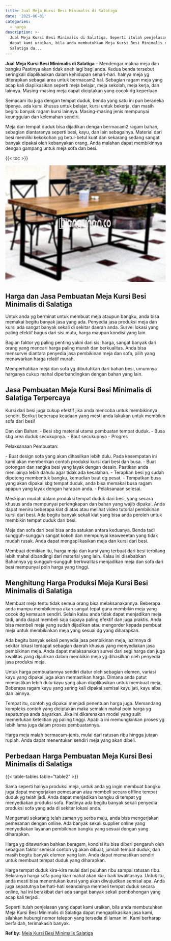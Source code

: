 ```yaml
---
title: Jual Meja Kursi Besi Minimalis di Salatiga
date: '2025-06-01'
categories:
  - harga
description: >-
  Jual Meja Kursi Besi Minimalis di Salatiga. Seperti itulah penjelasan yang
  dapat kami uraikan, bila anda membutuhkan Meja Kursi Besi Minimalis di
  Salatiga da...
---
```


**Jual Meja Kursi Besi Minimalis di Salatiga** – Mendengar makna meja dan bangku Pastinya akan tidak aneh lagi bagi anda. Kedua benda tersebut seringkali diaplikasikan dalam kehidupan sehari-hari. halnya meja yg diterapkan sebagai area untuk bermacam2 hal. Sebagian ragam meja yang acap kali diaplikasikan seperti meja belajar, meja sekolah, meja kerja, dan lainnya. Masing-masing meja dapat diciptakan yang cocok dg keperluan.

Semacam itu juga dengan tempat duduk, benda yang satu ini pun beraneka tipenya. ada kursi khusus untuk belajar, kursi untuk bekerja, dan masih begitu banyak ragam kursi lainnya. Masing-masing jenis mempunyai keunggulan dan kelemahan sendiri.

Meja dan tempat duduk bisa dijadikan dengan bermacam2 ragam bahan, sebagian diantaranya seperti besi, kayu, dan lain sebagainya. Material dari besi memiliki kekokohan yg betul-betul kuat dan sekarang sedang sangat banyak dipakai oleh kebanyakan orang. Anda malahan dapat membikinnya dengan gampang untuk meja sofa dan besi.

{{< toc >}}

![Jual Meja Kursi Besi Minimalis di Salatiga](/images/jual-meja-besi-murah17.png)

## Harga dan Jasa Pembuatan Meja Kursi Besi Minimalis di Salatiga

Untuk anda yg berminat untuk membuat meja ataupun bangku, anda bisa memakai begitu banyak jasa yang ada. Penyedia jasa produksi meja dan kursi ada sangat banyak sekali di sekitar daerah anda. Survei lokasi yang paling efektif bagus dari sisi mutu, harga maupun kondisi yang lain.

Bagian faktor yg paling penting yakni dari sisi harga, sangat banyak dari orang yang mencari harga paling murah dan berkualitas. Anda bisa mensurvei diantara penyedia jasa pembikinan meja dan sofa, pilih yang menawarkan harga relatif murah.

Memperhatikan meja dan sofa yg dibutuhkan dari bahan besi, umumnya harganya cukup mahal diperbandingkan dengan bahan yang lain.

## Jasa Pembuatan Meja Kursi Besi Minimalis di Salatiga Terpercaya

Kursi dari besi juga cukup efektif jika anda mencoba untuk membikinnya sendiri. Berikut beberapa keadaan yang mesti anda lakukan untuk membikin sofa dari besi!

Dan dan Bahan: - Besi sbg material utama pembuatan tempat duduk. - Busa sbg area duduk secukupnya. - Baut secukupnya - Progres

Pelaksanaan Pembuatan:

\- Buat design sofa yang akan dihasilkan lebih dulu. Pada kesempatan ini kami akan memberikan contoh produksi kursi dari besi dan busa. - Buat potongan dan rangka besi yang layak dengan desain. Pastikan anda menilainya lebih dahulu agar tidak ada kesalahan. - Terapkan besi yg sudah dipotong membentuk bangku, kemudian baut dg pesat. - Tempatkan busa yang akan dipakai sbg tempat duduk, anda bisa memakai busa ragam apapun yang layak dengan harapan anda. - Pelaksanaan selesai.

Meskipun mudah dalam produksi tempat duduk dari besi, yang secara khusus anda mempunyai perlengkapan dan bahan yang wajib dipakai. Anda dapat meniru beberapa kiat di atas atau melihat video tutorial pembikinan kursi dari besi. Ada begitu banyak sekali kiat yang bisa anda peroleh untuk membikin tempat duduk dari besi.

Meja dan sofa dari besi bisa anda satukan antara keduanya. Benda tadi sungguh-sungguh sangat kokoh dan mempunyai keaweeetan yang tidak mudah rusak. Anda dapat mengaplikasikan meja dan kursi dari besi.

Membuat demikian itu, harga meja dan kursi yang terbuat dari besi terbilang lebih mahal dibandingi dari material yang lain. Kalau ini disebabkan Bahannya yg sungguh-sungguh berkwalitas menjadikan meja dan sofa dari besi mempunyai poin harga yang tinggi.

## Menghitung Harga Produksi Meja Kursi Besi Minimalis di Salatiga

Membuat meja tentu tidak semua orang bisa melaksanakannya. Beberapa anda mampu membikinnya akan sangat tepat guna membikin meja yang cocok dg kemauan sendiri. Selain kalau anda tidak dapat menjadikan meja tadi, anda dapat membeli saja supaya paling efektif dan juga praktis. Anda bisa membeli meja yang sudah dijadikan atau mengorder kepada pembuat meja untuk membikinkan meja yang sesuai dg yang diharapkan.

Ada begitu banyak sekali penyedia jasa pembikinan meja, lazimnya di sekitar lokasi terdapat sebagian daerah khusus yang menyediakan jasa pembikinan meja. Anda dapat melaksanakan survei dari segi harga dan juga kwalitas yang dijadikan dalam membikin meja yg dihasilkan oleh penyedia jasa produksi meja.

Untuk harga pembuatannya sendiri diatur oleh sebagian elemen, variasi kayu yang dipakai juga akan memastikan harga. Dimana anda patut memastikan lebih dulu kayu yang akan diaplikasikan untuk membuat meja, Beberapa ragam kayu yang sering kali dipakai semisal kayu jati, kayu alba, dan lainnya.

Tempat itu, contoh yg dipakai menjadi penentuan harga juga. Memandang kompleks contoh yang diciptakan maka semakin mahal poin harga yg sepatutnya anda bayarkan. Jika ini dikarenakan model yang sulit memerlukan ketelitian yg paling tinggi. Apabila ini memungkinkan proses yg lebih lama juga dalam proses pembuatannya.

Harga meja malah bermacam-jenis, mulai dari ratusan ribu hingga jutaan rupiah. Anda dapat menentukan sendiri meja yang akan dibeli.

## Perbedaan Harga Pembuatan Meja Kursi Besi Minimalis di Salatiga

{{< table-tables table="table2" >}}

Sama seperti halnya produksi meja, untuk anda yg ingin membuat bangku juga dapat mengerjakan pemesanan atau membeli secara offline tempat duduk yg telah jadi. Anda dapat menjadikan bangku di tempat yg menyediakan produksi sofa. Pastinya ada begitu banyak sekali penyedia produksi sofa yang ada di sekitar lokasi anda.

Mengamati sekarang telah zaman yg serba maju, anda bisa mengerjakan pemesanan dengan online. Ada banyak sekali supplier online yang menyediakan layanan pembikinan bangku yang sesuai dengan yang diharapkan.

Harga yg ditawarkan bahkan beragam, kondisi itu bisa diberi pengaruh oleh sebagian faktor semisal contoh yg akan dibuat, jumlah tempat duduk, dan masih begitu banyak elemen yang lain. Anda dapat memastikan sendiri untuk membuat tempat duduk yang diharapkan.

Harga tempat duduk kira-kira mulai dari puluhan ribu sampai ratusan ribu. Sekiranya harga sofa yang kian mahal akan kian baik kwalitasnya. Untuk itu, anda mesti bisa menentukan kursi yang akan diwujudkan semisal apa. Anda juga sepatutnya berhati-hati seandainya membeli tempat duduk secara online, hal ini berakibat dari ada sangat banyak sekali pembohongan yang acap kali terjadi.

Seperti itulah penjelasan yang dapat kami uraikan, bila anda membutuhkan Meja Kursi Besi Minimalis di Salatiga dapat mengaplikasikan jasa kami, silahkan hubungi nomor telepon yang tersedia di laman ini. Kami berharap berfaidah, terimakasih banyak.

**Ref by:** [Meja Kursi Besi Minimalis Salatiga](https://id.wikipedia.org/wiki/Meja)

